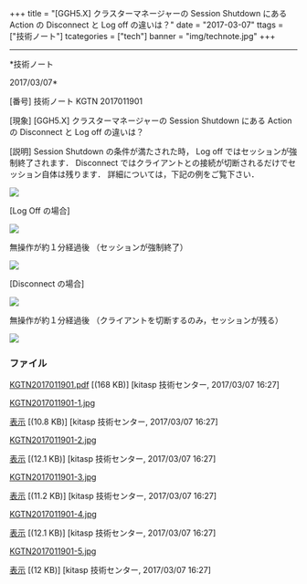 ﻿+++
title = "[GGH5.X] クラスターマネージャーの Session Shutdown にある Action の Disconnect と Log off の違いは？"
date = "2017-03-07"
ttags = ["技術ノート"]
tcategories = ["tech"]
banner = "img/technote.jpg"
+++

-----------------------------------------------------------------------------------------------------------------------------

*技術ノート

2017/03/07*


[番号]
技術ノート KGTN 2017011901

[現象]
[GGH5.X] クラスターマネージャーの Session Shutdown にある Action の
Disconnect と Log off の違いは？

[説明]
Session Shutdown の条件が満たされた時， Log off
ではセッションが強制終了されます． Disconnect
ではクライアントとの接続が切断されるだけでセッション自体は残ります．
詳細については，下記の例をご覧下さい．

![](http://techreport.kitasp.net/attachments/download/3253/KGTN2017011901-1.jpg)

[Log Off の場合]

![](http://techreport.kitasp.net/attachments/download/3254/KGTN2017011901-2.jpg)

無操作が約１分経過後 （セッションが強制終了）

![](http://techreport.kitasp.net/attachments/download/3255/KGTN2017011901-3.jpg)

[Disconnect の場合]

![](http://techreport.kitasp.net/attachments/download/3256/KGTN2017011901-4.jpg)

無操作が約１分経過後 （クライアントを切断するのみ，セッションが残る）

![](http://techreport.kitasp.net/attachments/download/3257/KGTN2017011901-5.jpg)


### ファイル

 
 


[KGTN2017011901.pdf](http://techreport.kitasp.net/attachments/download/3252/KGTN2017011901.pdf)
 [(168 KB)] [kitasp 技術センター, 2017/03/07
16:27]

[KGTN2017011901-1.jpg](http://techreport.kitasp.net/attachments/download/3253/KGTN2017011901-1.jpg)

[表示](http://techreport.kitasp.net/attachments/3253/KGTN2017011901-1.jpg "表示")
 [(10.8 KB)] [kitasp 技術センター, 2017/03/07
16:27]

[KGTN2017011901-2.jpg](http://techreport.kitasp.net/attachments/download/3254/KGTN2017011901-2.jpg)

[表示](http://techreport.kitasp.net/attachments/3254/KGTN2017011901-2.jpg "表示")
 [(12.1 KB)] [kitasp 技術センター, 2017/03/07
16:27]

[KGTN2017011901-3.jpg](http://techreport.kitasp.net/attachments/download/3255/KGTN2017011901-3.jpg)

[表示](http://techreport.kitasp.net/attachments/3255/KGTN2017011901-3.jpg "表示")
 [(11.2 KB)] [kitasp 技術センター, 2017/03/07
16:27]

[KGTN2017011901-4.jpg](http://techreport.kitasp.net/attachments/download/3256/KGTN2017011901-4.jpg)

[表示](http://techreport.kitasp.net/attachments/3256/KGTN2017011901-4.jpg "表示")
 [(12.1 KB)] [kitasp 技術センター, 2017/03/07
16:27]

[KGTN2017011901-5.jpg](http://techreport.kitasp.net/attachments/download/3257/KGTN2017011901-5.jpg)

[表示](http://techreport.kitasp.net/attachments/3257/KGTN2017011901-5.jpg "表示")
 [(12 KB)] [kitasp 技術センター, 2017/03/07
16:27]


 


 

